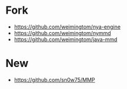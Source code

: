 # Fork    
* https://github.com/weimingtom/nya-engine  
* https://github.com/weimingtom/nymmd  
* https://github.com/weimingtom/java-mmd  

# New     
* https://github.com/sn0w75/MMP  

